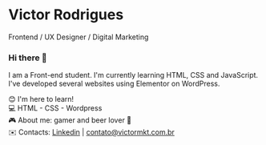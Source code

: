# Victor Rodrigues

Frontend / UX Designer / Digital Marketing
### [](https://github.com/dudeHQ#hi-there-)Hi there  👋

I am a Front-end student. I'm currently learning HTML, CSS and JavaScript. I've developed several websites using Elementor on WordPress.

😊  I'm here to learn!  
💻  HTML - CSS - Wordpress  
🎮  About me: gamer and beer lover  🍺  
✉️  Contacts:  [Linkedin](https://www.linkedin.com/in/victormkt/)  |  [contato@victormkt.com.br](mailto:contato@victormkt.com.br)
